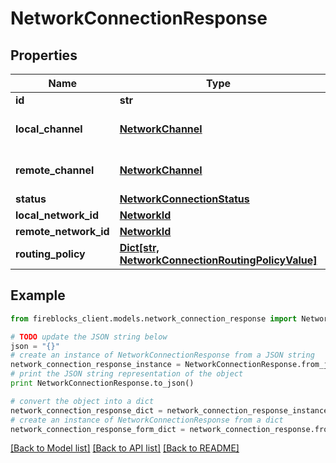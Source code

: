 # NetworkConnectionResponse


## Properties

Name | Type | Description | Notes
------------ | ------------- | ------------- | -------------
**id** | **str** |  | 
**local_channel** | [**NetworkChannel**](NetworkChannel.md) | Deprecated - Replaced by &#x60;localNetworkId&#x60; | [optional] 
**remote_channel** | [**NetworkChannel**](NetworkChannel.md) | Deprecated - Replaced by &#x60;remoteNetworkId&#x60; | [optional] 
**status** | [**NetworkConnectionStatus**](NetworkConnectionStatus.md) |  | 
**local_network_id** | [**NetworkId**](NetworkId.md) |  | 
**remote_network_id** | [**NetworkId**](NetworkId.md) |  | 
**routing_policy** | [**Dict[str, NetworkConnectionRoutingPolicyValue]**](NetworkConnectionRoutingPolicyValue.md) |  | 

## Example

```python
from fireblocks_client.models.network_connection_response import NetworkConnectionResponse

# TODO update the JSON string below
json = "{}"
# create an instance of NetworkConnectionResponse from a JSON string
network_connection_response_instance = NetworkConnectionResponse.from_json(json)
# print the JSON string representation of the object
print NetworkConnectionResponse.to_json()

# convert the object into a dict
network_connection_response_dict = network_connection_response_instance.to_dict()
# create an instance of NetworkConnectionResponse from a dict
network_connection_response_form_dict = network_connection_response.from_dict(network_connection_response_dict)
```
[[Back to Model list]](../README.md#documentation-for-models) [[Back to API list]](../README.md#documentation-for-api-endpoints) [[Back to README]](../README.md)


